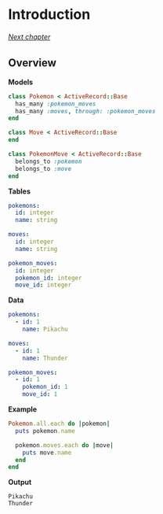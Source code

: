 # Introduction

###### [Next chapter](../01-mapping-between-models-and-database-tables)

## Overview

**Models**

``` ruby
class Pokemon < ActiveRecord::Base
  has_many :pokemon_moves
  has_many :moves, through: :pokemon_moves
end

class Move < ActiveRecord::Base
end

class PokemonMove < ActiveRecord::Base
  belongs_to :pokemon
  belongs_to :move
end
```

**Tables**

``` yaml
pokemons:
  id: integer
  name: string

moves:
  id: integer
  name: string

pokemon_moves:
  id: integer
  pokemon_id: integer
  move_id: integer
```

**Data**

``` yaml
pokemons:
  - id: 1
    name: Pikachu

moves:
  - id: 1
    name: Thunder

pokemon_moves:
  - id: 1
    pokemon_id: 1
    move_id: 1
```

**Example**

``` ruby
Pokemon.all.each do |pokemon|
  puts pokemon.name

  pokemon.moves.each do |move|
    puts move.name
  end
end
```

**Output**

```
Pikachu
Thunder
```
